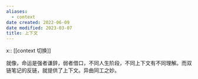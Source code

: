 ```yaml
---
aliases:
  - context
date created: 2022-06-09
date modified: 2023-03-07
title: 上下文
---
```


x:: [[context 切换]]

就像，命运是强者谦辞，弱者借口，不同人生阶段，不同上下文有不同理解。而双链笔记的反链，就提供了上下文。异曲同工之妙。
